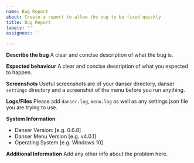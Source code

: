 ```yaml
---
name: Bug Report
about: Create a report to allow the bug to be fixed quickly
title: Bug Report
labels: ''
assignees: ''

---
```


**Describe the bug**
A clear and concise description of what the bug is.

**Expected behaviour**
A clear and concise description of what you expected to happen.

**Screenshots**
Useful screenshots are of your danser directory, danser `settings` directory and a screenshot of the menu before you run anything.

**Logs/Files**
Please add `danser.log`, `menu.log` as well as any settings json file you are trying to use.

**System Information**
 - Danser Version: [e.g. 0.6.8]
 - Danser Menu Version [e.g. v4.0.1]
 - Operating System [e.g. Windows 10]

**Additional Information**
Add any other info about the problem here.
